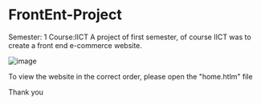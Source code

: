 # FrontEnt-Project
Semester: 1  Course:IICT
A project of first semester, of course IICT was to create a front end e-commerce website.

![image](https://user-images.githubusercontent.com/70213048/120919673-40f38680-c6d4-11eb-8306-326fb81129d1.png)
 
 To view the website in the correct order, please open the "home.htlm" file
 
 Thank you
